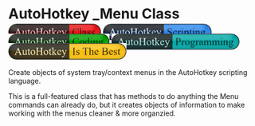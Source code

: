 # AutoHotkey _Menu Class

<img style="margin-top: -16px;" src="./images/AutoHotkey-Class.png" width="186" />
<img style="margin-top: -16px;" src="./images/AutoHotkey-Scripting.png" width="218" />
<img style="margin-top: -16px;" src="./images/AutoHotkey-Coding.png" width="203" />
<img style="margin-top: -16px;" src="./images/AutoHotkey-Programming.png" width="257" />
<img style="margin-top: -16px;" src="./images/AutoHotkey-Is-The-Best.png" width="237" />

Create objects of system tray/context menus in the AutoHotkey scripting language&#46;

This is a full-featured class that has methods to do anything the Menu commands can already do, but it creates objects of information to make working with the menus cleaner &amp; more organzied&#46;

